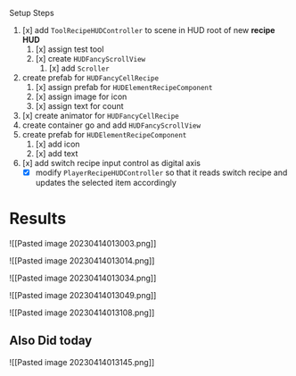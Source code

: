 

Setup Steps
1. [x] add `ToolRecipeHUDController` to scene in HUD root of new **recipe HUD**
	1. [x] assign test tool
	2. [x] create `HUDFancyScrollView`
		1. [x] add `Scroller`
2. create prefab for `HUDFancyCellRecipe`
	1. [x] assign prefab for `HUDElementRecipeComponent`
	2. [x] assign image for icon
	3. [x] assign text for count
3. [x] create animator for `HUDFancyCellRecipe`
4. create container go and add `HUDFancyScrollView`
5. create prefab for `HUDElementRecipeComponent`
	1. [x] add icon
	2. [x] add text
6. [x] add switch recipe input control as digital axis
	- [x] modify `PlayerRecipeHUDController` so that it reads switch recipe and updates the selected item accordingly

# Results
![[Pasted image 20230414013003.png]]


![[Pasted image 20230414013014.png]]

![[Pasted image 20230414013034.png]]


![[Pasted image 20230414013049.png]]

![[Pasted image 20230414013108.png]]


## Also Did today
![[Pasted image 20230414013145.png]]

